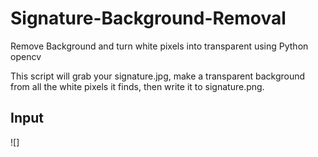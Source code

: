 # Signature-Background-Removal

Remove Background and turn white pixels into transparent using Python opencv

This script will grab your signature.jpg, make a transparent background from all the white pixels it finds, then write it to signature.png.

## Input 
![]
